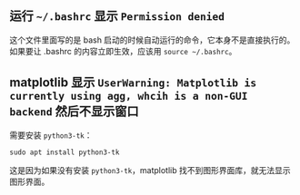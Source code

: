 ## 运行 `~/.bashrc` 显示 `Permission denied`

这个文件里面写的是 bash 启动的时候自动运行的命令，它本身不是直接执行的。如果要让 .bashrc 的内容立即生效，应该用 `source ~/.bashrc`。

## matplotlib 显示 `UserWarning: Matplotlib is currently using agg, whcih is a non-GUI backend` 然后不显示窗口

需要安装 `python3-tk`：

```shell
sudo apt install python3-tk
```

这是因为如果没有安装 `python3-tk`，matplotlib 找不到图形界面库，就无法显示图形界面。